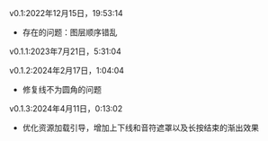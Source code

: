 v0.1:2022年12月15日，19:53:14

- 存在的问题：图层顺序错乱

v0.1.1:2023年7月21日，5:31:04

v0.1.2:2024年2月17日，1:04:04

- 修复线不为圆角的问题

v0.1.3:2024年4月11日，0:13:02

- 优化资源加载引导，增加上下线和音符遮罩以及长按结束的渐出效果
